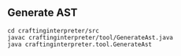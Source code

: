## Generate AST

```
cd craftinginterpreter/src
javac craftinginterpreter/tool/GenerateAst.java
java craftinginterpreter.tool.GenerateAst
```
